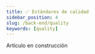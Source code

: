 ```yaml
---
title: ✅ Estándares de calidad
sidebar_position: 4
slug: /back-end/quality
keywords: [quality]
---
```


Artículo en construcción
